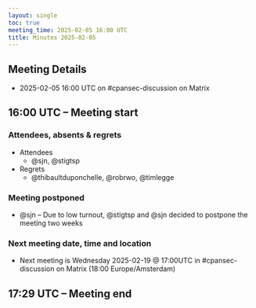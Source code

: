 ```yaml
---
layout: single
toc: true
meeting_time: 2025-02-05 16:00 UTC
title: Minutes 2025-02-05
---
```


## Meeting Details
* 2025-02-05 16:00 UTC on #cpansec-discussion on Matrix

## 16:00 UTC – Meeting start

### Attendees, absents & regrets
*   Attendees
    * @sjn, @stigtsp
*   Regrets
    * @thibaultduponchelle, @robrwo, @timlegge

### Meeting postponed
* @sjn – Due to low turnout, @stigtsp and @sjn decided to postpone the meeting two weeks

### Next meeting date, time and location
*   Next meeting is Wednesday 2025-02-19 @ 17:00UTC in #cpansec-discussion on Matrix (18:00 Europe/Amsterdam)

## 17:29 UTC – Meeting end
